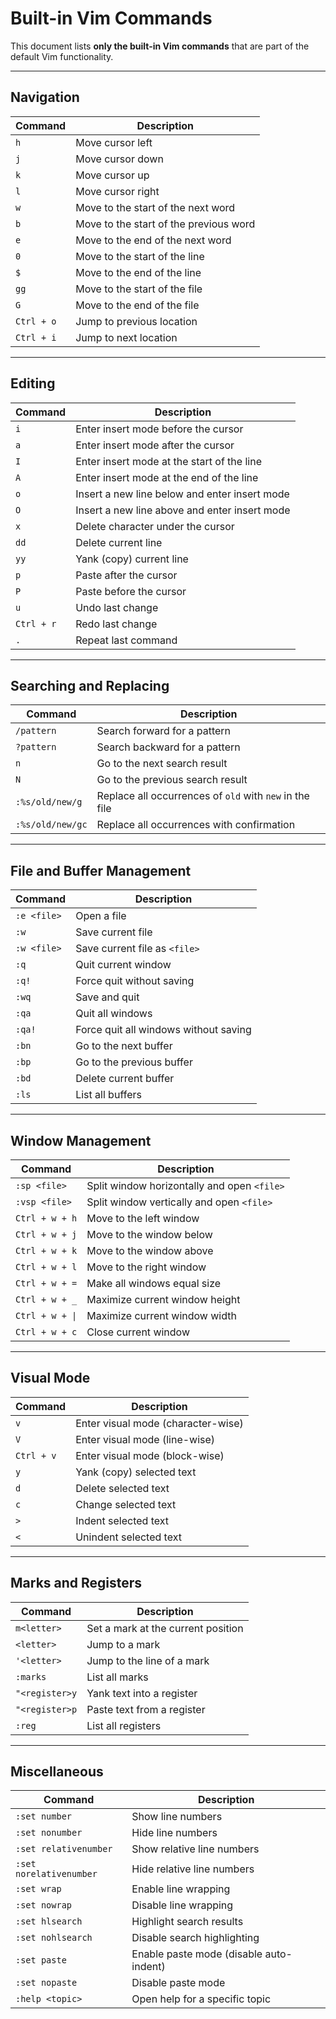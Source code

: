 # Built-in Vim Commands

This document lists **only the built-in Vim commands** that are part of the default Vim functionality.

---

## Navigation

| Command    | Description                            |
| ---------- | -------------------------------------- |
| `h`        | Move cursor left                       |
| `j`        | Move cursor down                       |
| `k`        | Move cursor up                         |
| `l`        | Move cursor right                      |
| `w`        | Move to the start of the next word     |
| `b`        | Move to the start of the previous word |
| `e`        | Move to the end of the next word       |
| `0`        | Move to the start of the line          |
| `$`        | Move to the end of the line            |
| `gg`       | Move to the start of the file          |
| `G`        | Move to the end of the file            |
| `Ctrl + o` | Jump to previous location              |
| `Ctrl + i` | Jump to next location                  |

---

## Editing

| Command    | Description                                   |
| ---------- | --------------------------------------------- |
| `i`        | Enter insert mode before the cursor           |
| `a`        | Enter insert mode after the cursor            |
| `I`        | Enter insert mode at the start of the line    |
| `A`        | Enter insert mode at the end of the line      |
| `o`        | Insert a new line below and enter insert mode |
| `O`        | Insert a new line above and enter insert mode |
| `x`        | Delete character under the cursor             |
| `dd`       | Delete current line                           |
| `yy`       | Yank (copy) current line                      |
| `p`        | Paste after the cursor                        |
| `P`        | Paste before the cursor                       |
| `u`        | Undo last change                              |
| `Ctrl + r` | Redo last change                              |
| `.`        | Repeat last command                           |

---

## Searching and Replacing

| Command          | Description                                             |
| ---------------- | ------------------------------------------------------- |
| `/pattern`       | Search forward for a pattern                            |
| `?pattern`       | Search backward for a pattern                           |
| `n`              | Go to the next search result                            |
| `N`              | Go to the previous search result                        |
| `:%s/old/new/g`  | Replace all occurrences of `old` with `new` in the file |
| `:%s/old/new/gc` | Replace all occurrences with confirmation               |

---

## File and Buffer Management

| Command     | Description                           |
| ----------- | ------------------------------------- |
| `:e <file>` | Open a file                           |
| `:w`        | Save current file                     |
| `:w <file>` | Save current file as `<file>`         |
| `:q`        | Quit current window                   |
| `:q!`       | Force quit without saving             |
| `:wq`       | Save and quit                         |
| `:qa`       | Quit all windows                      |
| `:qa!`      | Force quit all windows without saving |
| `:bn`       | Go to the next buffer                 |
| `:bp`       | Go to the previous buffer             |
| `:bd`       | Delete current buffer                 |
| `:ls`       | List all buffers                      |

---

## Window Management

| Command         | Description                                 |
| --------------- | ------------------------------------------- |
| `:sp <file>`    | Split window horizontally and open `<file>` |
| `:vsp <file>`   | Split window vertically and open `<file>`   |
| `Ctrl + w + h`  | Move to the left window                     |
| `Ctrl + w + j`  | Move to the window below                    |
| `Ctrl + w + k`  | Move to the window above                    |
| `Ctrl + w + l`  | Move to the right window                    |
| `Ctrl + w + =`  | Make all windows equal size                 |
| `Ctrl + w + _`  | Maximize current window height              |
| `Ctrl + w + \|` | Maximize current window width               |
| `Ctrl + w + c`  | Close current window                        |

---

## Visual Mode

| Command    | Description                        |
| ---------- | ---------------------------------- |
| `v`        | Enter visual mode (character-wise) |
| `V`        | Enter visual mode (line-wise)      |
| `Ctrl + v` | Enter visual mode (block-wise)     |
| `y`        | Yank (copy) selected text          |
| `d`        | Delete selected text               |
| `c`        | Change selected text               |
| `>`        | Indent selected text               |
| `<`        | Unindent selected text             |

---

## Marks and Registers

| Command        | Description                        |
| -------------- | ---------------------------------- |
| `m<letter>`    | Set a mark at the current position |
| `<letter>`     | Jump to a mark                     |
| `'<letter>`    | Jump to the line of a mark         |
| `:marks`       | List all marks                     |
| `"<register>y` | Yank text into a register          |
| `"<register>p` | Paste text from a register         |
| `:reg`         | List all registers                 |

---

## Miscellaneous

| Command                 | Description                             |
| ----------------------- | --------------------------------------- |
| `:set number`           | Show line numbers                       |
| `:set nonumber`         | Hide line numbers                       |
| `:set relativenumber`   | Show relative line numbers              |
| `:set norelativenumber` | Hide relative line numbers              |
| `:set wrap`             | Enable line wrapping                    |
| `:set nowrap`           | Disable line wrapping                   |
| `:set hlsearch`         | Highlight search results                |
| `:set nohlsearch`       | Disable search highlighting             |
| `:set paste`            | Enable paste mode (disable auto-indent) |
| `:set nopaste`          | Disable paste mode                      |
| `:help <topic>`         | Open help for a specific topic          |
